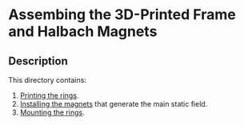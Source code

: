 # Assembing the 3D-Printed Frame and Halbach Magnets

## Description
This directory contains:
1. [Printing the rings](PrintFrame).
2. [Installing the magnets](MagnetAssembly) that generate the main static field.
3. [Mounting the rings](AssembleFrame).

